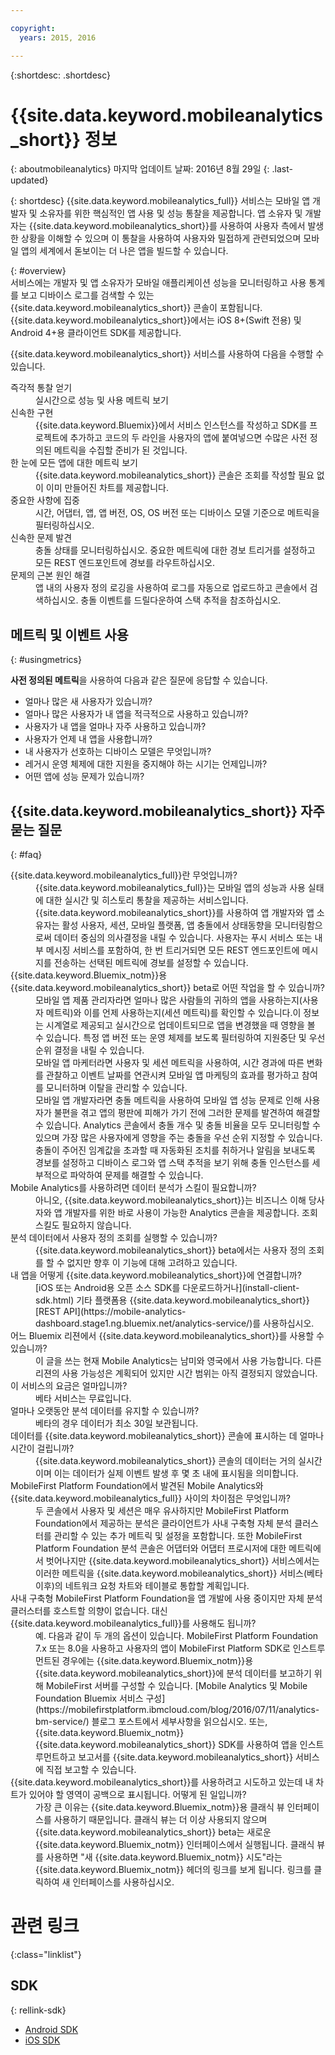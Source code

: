 ```yaml
---

copyright:
  years: 2015, 2016

---
```

{:shortdesc: .shortdesc}

# {{site.data.keyword.mobileanalytics_short}} 정보  
{: aboutmobileanalytics}
마지막 업데이트 날짜: 2016년 8월 29일
{: .last-updated}

{: shortdesc}
{{site.data.keyword.mobileanalytics_full}} 서비스는 모바일 앱 개발자 및 소유자를 위한 핵심적인 앱 사용 및 성능 통찰을 제공합니다. 앱 소유자 및 개발자는 {{site.data.keyword.mobileanalytics_short}}를 사용하여 사용자 측에서 발생한 상황을 이해할 수 있으며 이 통찰을 사용하여 사용자와 밀접하게 관련되었으며 모바일 앱의 세계에서 돋보이는 더 나은 앱을 빌드할 수 있습니다. 

{: #overview}  
서비스에는 개발자 및 앱 소유자가 모바일 애플리케이션 성능을 모니터링하고 사용 통계를 보고 디바이스 로그를 검색할 수 있는 {{site.data.keyword.mobileanalytics_short}} 콘솔이 포함됩니다. {{site.data.keyword.mobileanalytics_short}}에서는 iOS 8+(Swift 전용) 및 Android 4+용 클라이언트 SDK를 제공합니다.

<!-- Mobile Analytics Server SDKs - set of server SDKs to protect resources that are-->
<!--hosted on {{site.data.keyword.Bluemix_notm}}. Currently supported runtimes are-->
<!--Node.js and Java for Liberty.-->

{{site.data.keyword.mobileanalytics_short}} 서비스를 사용하여 다음을 수행할 수 있습니다.
<!-- and includes the following capabilities: -->
<!-- * Near real-time analytics for client activity. Exp -->
<!--* Network latency analytics. GA only -->
<!-- * Client log search and download. Exp -->
<!--* Server log search and download. GA only -->
<!-- Crash and stack trace search. Exp -->

<dl>
	<dt>즉각적 통찰 얻기</dt>
		<dd>실시간으로 성능 및 사용 메트릭 보기</dd>
	<dt>신속한 구현</dt>
		<dd>{{site.data.keyword.Bluemix}}에서 서비스 인스턴스를 작성하고 SDK를 프로젝트에 추가하고 코드의 두 라인을 사용자의 앱에 붙여넣으면 수많은 사전 정의된 메트릭을 수집할 준비가 된 것입니다.</dd>
	<!--<dt>Collect any data you want</dt>-->
		<!--<dd>Instrument apps with custom events, discover how users are interacting with your app, track purchases, and monitor app activity.  
</dd>-->
<dt>한 눈에 모든 앱에 대한 메트릭 보기</dt>
	<dd>{{site.data.keyword.mobileanalytics_short}} 콘솔은 조회를 작성할 필요 없이 <!-- both -->이미 만들어진 차트<!--and custom-->를 제공합니다.</dd>
<dt>중요한 사항에 집중</dt>
	<dd>시간, 어댑터, 앱, 앱 버전, OS, OS 버전 또는 디바이스 모델 기준으로 메트릭을 필터링하십시오.</dd>
<dt>신속한 문제 발견</dt>
	<dd>충돌 상태를 모니터링하십시오. 중요한 메트릭에 대한 경보 트리거를 설정하고 모든 REST 엔드포인트에 경보를 라우트하십시오. </dd>
<dt>문제의 근본 원인 해결</dt>
	<dd>앱 내의 사용자 정의 로깅을 사용하여 로그를 자동으로 업로드하고 콘솔에서 검색하십시오. 충돌 이벤트를 드릴다운하여 스택 추적을 참조하십시오.</dd>
</dl>
 

## 메트릭 및 이벤트 사용
{: #usingmetrics}

**사전 정의된 메트릭**을 사용하여 다음과 같은 질문에 응답할 수 있습니다.

* 얼마나 많은 새 사용자가 있습니까?  
* 얼마나 많은 사용자가 내 앱을 적극적으로 사용하고 있습니까?  
* 사용자가 내 앱을 얼마나 자주 사용하고 있습니까? 
* 사용자가 언제 내 앱을 사용합니까?  
* 내 사용자가 선호하는 디바이스 모델은 무엇입니까? 
* 레거시 운영 체제에 대한 지원을 중지해야 하는 시기는 언제입니까? 
* 어떤 앱에 성능 문제가 있습니까?  

<!--By adding your own **custom events** you can answer questions like:--> 

<!--* What features are used most and least?-->  
<!--* Where are users entering and leaving my app?-->  
<!--* What activities are users viewing most? --> 
<!--* Are users completing workflows in the app (for example, conversion funnels)? -->  

<!--Client-side logs and usage data are gathered automatically and sent to the Mobile Analytics -->
<!-- service on demand. Developers and -->
<!-- administrators can use the {{site.data.keyword.mobileanalytics_short}} service dashboard to view data that -->
<!-- is gathered by the client SDK. -->

<!--## Data visualization
{: data-visualization}

All data that is collected by the analytics service can be visualized through the {{site.data.keyword.mobileanalytics_short}} dashboard which is accessible from your {{site.data.keyword.Bluemix_notm}} dashboard by clicking your IBM {{site.data.keyword.mobileanalytics_short}} service tile instance. You can also create custom charts, based on data that is collected by the analytics service in the dashboard. In addition to an at-a-glance view of your mobile analytics, the analytics feature includes the capability to perform a raw search against client logs, captured client crash data, and any extra data that you explicitly provide through client API function calls that feed into the {{site.data.keyword.mobileanalytics_short}} service. -->

## {{site.data.keyword.mobileanalytics_short}} 자주 묻는 질문 
{: #faq}

<dl>
	<dt>{{site.data.keyword.mobileanalytics_full}}란 무엇입니까?</dt>
		<dd>{{site.data.keyword.mobileanalytics_full}}는 모바일 앱의 성능과 사용 실태에 대한 실시간 및 히스토리 통찰을 제공하는 서비스입니다. {{site.data.keyword.mobileanalytics_short}}를 사용하여 앱 개발자와 앱 소유자는 활성 사용자, 세션, 모바일 플랫폼, 앱 충돌에서 상태동향을 모니터링함으로써 데이터 중심의 의사결정을 내릴 수 있습니다. 사용자는 푸시 서비스 또는 내부 메시징 서비스를 포함하여, 한 번 트리거되면 모든 REST 엔드포인트에 메시지를 전송하는 선택된 메트릭에 경보를 설정할 수 있습니다. </dd>
	<dt>{{site.data.keyword.Bluemix_notm}}용 {{site.data.keyword.mobileanalytics_short}} beta로 어떤 작업을 할 수 있습니까? </dt>
		<dd>모바일 앱 제품 관리자라면 얼마나 많은 사람들의 귀하의 앱을 사용하는지(사용자 메트릭)와 이를 언제 사용하는지(세션 메트릭)를 확인할 수 있습니다.이 정보는 시계열로 제공되고 실시간으로 업데이트되므로 앱을 변경했을 때 영향을 볼 수 있습니다. 특정 앱 버전 또는 운영 체제를 보도록 필터링하여 지원중단 및 우선순위 결정을 내릴 수 있습니다. </dd>
		<dd>모바일 앱 마케터라면 사용자 및 세션 메트릭을 사용하여, 시간 경과에 따른 변화를 관찰하고 이벤트 날짜를 연관시켜 모바일 앱 마케팅의 효과를 평가하고 참여를 모니터하며 이탈을 관리할 수 있습니다. </dd>
		<dd>모바일 앱 개발자라면 충돌 메트릭을 사용하여 모바일 앱 성능 문제로 인해 사용자가 불편을 겪고 앱의 평판에 피해가 가기 전에 그러한 문제를 발견하여 해결할 수 있습니다. Analytics 콘솔에서 충돌 개수 및 충돌 비율을 모두 모니터링할 수 있으며 가장 많은 사용자에게 영향을 주는 충돌을 우선 순위 지정할 수 있습니다. 충돌이 주어진 임계값을 초과할 때 자동화된 조치를 취하거나 알림을 보내도록 경보를 설정하고 디바이스 로그와 앱 스택 추적을 보기 위해 충돌 인스턴스를 세부적으로 파악하여 문제를 해결할 수 있습니다. </dd>
	<dt>Mobile Analytics를 사용하려면 데이터 분석가 스킬이 필요합니까?</dt>
		<dd>아니오, {{site.data.keyword.mobileanalytics_short}}는 비즈니스 이해 당사자와 앱 개발자를 위한 바로 사용이 가능한 Analytics 콘솔을 제공합니다. 조회 스킬도 필요하지 않습니다. </dd>
	<dt>분석 데이터에서 사용자 정의 조회를 실행할 수 있습니까?</dt>
		<dd>{{site.data.keyword.mobileanalytics_short}} beta에서는 사용자 정의 조회를 할 수 없지만 향후 이 기능에 대해 고려하고 있습니다. </dd>
	<dt>내 앱을 어떻게 {{site.data.keyword.mobileanalytics_short}}에 연결합니까?</dt>
		<dd>[iOS 또는 Android용 오픈 소스 SDK를 다운로드하거나](install-client-sdk.html) 기타 플랫폼용 {{site.data.keyword.mobileanalytics_short}} [REST API](https://mobile-analytics-dashboard.stage1.ng.bluemix.net/analytics-service/)를 사용하십시오. </dd>
	<dt>어느 Bluemix 리젼에서 {{site.data.keyword.mobileanalytics_short}}를 사용할 수 있습니까?</dt>
		<dd>이 글을 쓰는 현재 Mobile Analytics는 남미와 영국에서 사용 가능합니다. 다른 리젼의 사용 가능성은 계획되어 있지만 시간 범위는 아직 결정되지 않았습니다. </dd>
	<dt>이 서비스의 요금은 얼마입니까?</dt>
		<dd>베타 서비스는 무료입니다. </dd>
	<dt>얼마나 오랫동안 분석 데이터를 유지할 수 있습니까?</dt>
		<dd>베타의 경우 데이터가 최소 30일 보관됩니다. </dd>
	<dt>데이터를 {{site.data.keyword.mobileanalytics_short}} 콘솔에 표시하는 데 얼마나 시간이 걸립니까?</dt>
		<dd>{{site.data.keyword.mobileanalytics_short}} 콘솔의 데이터는 거의 실시간이며 이는 데이터가 실제 이벤트 발생 후 몇 초 내에 표시됨을 의미합니다.  </dd>
	<dt>MobileFirst Platform Foundation에서 발견된 Mobile Analytics와 {{site.data.keyword.mobileanalytics_full}} 사이의 차이점은 무엇입니까?</dt>
		<dd>두 콘솔에서 사용자 및 세션은 매우 유사하지만 MobileFirst Platform Foundation에서 제공하는 분석은 클라이언트가 사내 구축형 자체 분석 클러스터를 관리할 수 있는 추가 메트릭 및 설정을 포함합니다. 또한 MobileFirst Platform Foundation 분석 콘솔은 어댑터와 어댑터 프로시저에 대한 메트릭에서 벗어나지만 {{site.data.keyword.mobileanalytics_short}} 서비스에서는 이러한 메트릭을 {{site.data.keyword.mobileanalytics_short}} 서비스(베타 이후)의 네트워크 요청 차트와 테이블로 통합할 계획입니다. </dd>
	<dt>사내 구축형 MobileFirst Platform Foundation을 앱 개발에 사용 중이지만 자체 분석 클러스터를 호스트할 의향이 없습니다. 대신 {{site.data.keyword.mobileanalytics_full}}를 사용해도 됩니까?</dt>
		<dd>예. 다음과 같이 두 개의 옵션이 있습니다. MobileFirst Platform Foundation 7.x 또는 8.0을 사용하고 사용자의 앱이 MobileFirst Platform SDK로 인스트루먼트된 경우에는 {{site.data.keyword.Bluemix_notm}}용 {{site.data.keyword.mobileanalytics_short}}에 분석 데이터를 보고하기 위해 MobileFirst 서버를 구성할 수 있습니다. [Mobile Analytics 및 Mobile Foundation Bluemix 서비스 구성](https://mobilefirstplatform.ibmcloud.com/blog/2016/07/11/analytics-bm-service/) 블로그 포스트에서 세부사항을 읽으십시오. 또는, {{site.data.keyword.Bluemix_notm}} {{site.data.keyword.mobileanalytics_short}} SDK를 사용하여 앱을 인스트루먼트하고 보고서를 {{site.data.keyword.mobileanalytics_short}} 서비스에 직접 보고할 수 있습니다. </dd>
	<dt>{{site.data.keyword.mobileanalytics_short}}를 사용하려고 시도하고 있는데 내 차트가 있어야 할 영역이 공백으로 표시됩니다. 어떻게 된 일입니까?</dt>
		<dd>가장 큰 이유는 {{site.data.keyword.Bluemix_notm}}용 클래식 뷰 인터페이스를 사용하기 때문입니다. 클래식 뷰는 더 이상 사용되지 않으며 {{site.data.keyword.mobileanalytics_short}} beta는 새로운 {{site.data.keyword.Bluemix_notm}} 인터페이스에서 실행됩니다. 클래식 뷰를 사용하면 "새 {{site.data.keyword.Bluemix_notm}} 시도"라는 {{site.data.keyword.Bluemix_notm}} 헤더의 링크를 보게 됩니다. 링크를 클릭하여 새 인터페이스를 사용하십시오. </dd>
</dl>


# 관련 링크
 {:class="linklist"}

## SDK
{: rellink-sdk}
<!-- Links to SDK download and SDK Developer Guide -->
* [Android SDK](https://github.com/ibm-bluemix-mobile-services/bms-clientsdk-android-core)  
* [iOS SDK](https://github.com/ibm-bluemix-mobile-services/bms-clientsdk-swift-core)  

<!-- {:elementKind="article" id="rellinks"} -->
